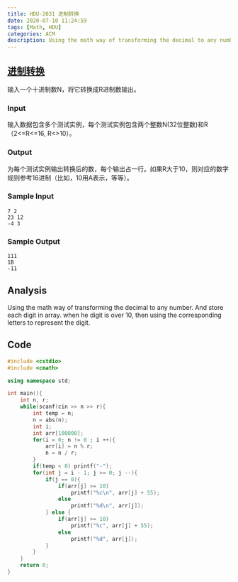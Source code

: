 ```yaml
---
title: HDU-2031 进制转换
date: 2020-07-10 11:24:59
tags: [Math, HDU]
categories: ACM
description: Using the math way of transforming the decimal to any number.
---
```


## [进制转换](http://acm.hdu.edu.cn/showproblem.php?pid=2031)

输入一个十进制数N，将它转换成R进制数输出。

### Input

输入数据包含多个测试实例，每个测试实例包含两个整数N(32位整数)和R（2<=R<=16, R<>10）。

### Output

为每个测试实例输出转换后的数，每个输出占一行。如果R大于10，则对应的数字规则参考16进制（比如，10用A表示，等等）。

### Sample Input

```
7 2
23 12
-4 3
```

### Sample Output

```
111
1B
-11
```

## Analysis

Using the math way of transforming the decimal to any number. And store each digit in array. when he digit is over 10, then using the corresponding letters to represent the digit.

## Code

```c++
#include <cstdio>
#include <cmath>

using namespace std;

int main(){
	int n, r;
	while(scanf(cin >> n >> r){
		int temp = n;
		n = abs(n);
		int i;
		int arr[100000];
	    for(i = 0; n != 0 ; i ++){
		    arr[i] = n % r;
		    n = n / r;
		}
		if(temp < 0) printf("-");
		for(int j = i - 1; j >= 0; j --){
		    if(j == 0){
		    	if(arr[j] >= 10)
	    	        printf("%c\n", arr[j] + 55);
	    	    else
		    		printf("%d\n", arr[j]);
	    	} else {
	    	    if(arr[j] >= 10)
	    	        printf("%c", arr[j] + 55);
	    	    else
		    		printf("%d", arr[j]);
	    	}
	    }
	}
	return 0;
}
```